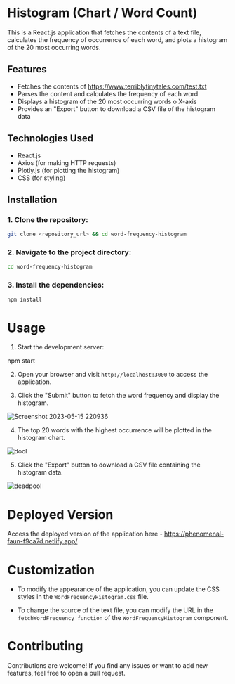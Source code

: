 # Histogram (Chart / Word  Count)

This is a React.js application that fetches the contents of a text file, calculates the frequency of occurrence of each word, and plots a histogram of the 20 most occurring words.

## Features

- Fetches the contents of https://www.terriblytinytales.com/test.txt
- Parses the content and calculates the frequency of each word
- Displays a histogram of the 20 most occurring words o X-axis
- Provides an "Export" button to download a CSV file of the histogram data

## Technologies Used

- React.js
- Axios (for making HTTP requests)
- Plotly.js (for plotting the histogram)
- CSS (for styling)

## Installation

### 1. Clone the repository:
```bash
git clone <repository_url> && cd word-frequency-histogram
```
### 2. Navigate to the project directory:
```bash
cd word-frequency-histogram
```
### 3. Install the dependencies:
```bash
npm install
```
# Usage
1. Start the development server:

npm start

2. Open your browser and visit `http://localhost:3000` to access the application.

3. Click the "Submit" button to fetch the word frequency and display the histogram.

![Screenshot 2023-05-15 220936](https://github.com/prarabdha12/word-frequency-app/assets/99959938/e5304fc6-23b6-440f-b742-a3f0af4b5c8a)



4. The top 20 words with the highest occurrence will be plotted in the histogram chart.

![dool](https://github.com/prarabdha12/word-frequency-app/assets/99959938/70687ded-309a-40e1-86b9-638b028cf161)



5. Click the "Export" button to download a CSV file containing the histogram data.

![deadpool](https://github.com/prarabdha12/word-frequency-app/assets/99959938/e36e118b-94db-461f-a3e7-71b3001bfc9a)


# Deployed Version
Access the deployed version of the application here - https://phenomenal-faun-f9ca7d.netlify.app/

# Customization

- To modify the appearance of the application, you can update the CSS styles in the `WordFrequencyHistogram.css` file.

- To change the source of the text file, you can modify the URL in the `fetchWordFrequency function` of the `WordFrequencyHistogram` component.

# Contributing

Contributions are welcome! If you find any issues or want to add new features, feel free to open a pull request.



